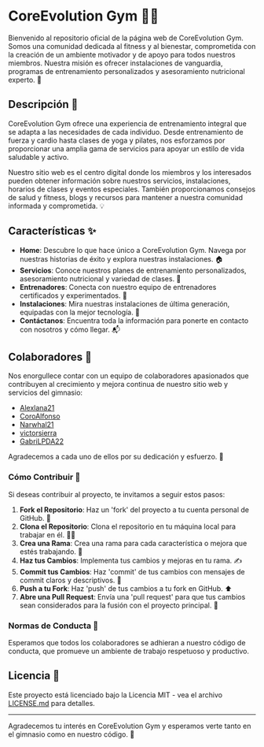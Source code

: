# CoreEvolution Gym 🏋️‍♂️

Bienvenido al repositorio oficial de la página web de CoreEvolution Gym. Somos una comunidad dedicada al fitness y al bienestar, comprometida con la creación de un ambiente motivador y de apoyo para todos nuestros miembros. Nuestra misión es ofrecer instalaciones de vanguardia, programas de entrenamiento personalizados y asesoramiento nutricional experto. 🌟

## Descripción 📝

CoreEvolution Gym ofrece una experiencia de entrenamiento integral que se adapta a las necesidades de cada individuo. Desde entrenamiento de fuerza y cardio hasta clases de yoga y pilates, nos esforzamos por proporcionar una amplia gama de servicios para apoyar un estilo de vida saludable y activo.

Nuestro sitio web es el centro digital donde los miembros y los interesados pueden obtener información sobre nuestros servicios, instalaciones, horarios de clases y eventos especiales. También proporcionamos consejos de salud y fitness, blogs y recursos para mantener a nuestra comunidad informada y comprometida. 💡

## Características ✨

- **Home**: Descubre lo que hace único a CoreEvolution Gym. Navega por nuestras historias de éxito y explora nuestras instalaciones. 🏠
- **Servicios**: Conoce nuestros planes de entrenamiento personalizados, asesoramiento nutricional y variedad de clases. 💪
- **Entrenadores**: Conecta con nuestro equipo de entrenadores certificados y experimentados. 👥
- **Instalaciones**: Mira nuestras instalaciones de última generación, equipadas con la mejor tecnología. 🏢
- **Contáctanos**: Encuentra toda la información para ponerte en contacto con nosotros y cómo llegar. 📬

## Colaboradores 👋

Nos enorgullece contar con un equipo de colaboradores apasionados que contribuyen al crecimiento y mejora continua de nuestro sitio web y servicios del gimnasio:

- [Alexlana21](https://github.com/Alexlana21)
- [CoroAlfonso](https://github.com/CoroAlfonso)
- [Narwhal21](https://github.com/Narwhal21)
- [victorsierra](https://github.com/victorsierra)
- [GabriLPDA22](https://github.com/GabriLPDA22)

Agradecemos a cada uno de ellos por su dedicación y esfuerzo. 💖


### Cómo Contribuir 🤝

Si deseas contribuir al proyecto, te invitamos a seguir estos pasos:

1. **Fork el Repositorio**: Haz un 'fork' del proyecto a tu cuenta personal de GitHub. 🍴
2. **Clona el Repositorio**: Clona el repositorio en tu máquina local para trabajar en él. 👨‍💻
3. **Crea una Rama**: Crea una rama para cada característica o mejora que estés trabajando. 🔀
4. **Haz tus Cambios**: Implementa tus cambios y mejoras en tu rama. ✍️
5. **Commit tus Cambios**: Haz 'commit' de tus cambios con mensajes de commit claros y descriptivos. 📝
6. **Push a tu Fork**: Haz 'push' de tus cambios a tu fork en GitHub. ⬆️
7. **Abre una Pull Request**: Envía una 'pull request' para que tus cambios sean considerados para la fusión con el proyecto principal. 🤲

### Normas de Conducta 📜

Esperamos que todos los colaboradores se adhieran a nuestro código de conducta, que promueve un ambiente de trabajo respetuoso y productivo.

## Licencia 📄

Este proyecto está licenciado bajo la Licencia MIT - vea el archivo [LICENSE.md](LICENSE.md) para detalles.


---

Agradecemos tu interés en CoreEvolution Gym y esperamos verte tanto en el gimnasio como en nuestro código. 💖

